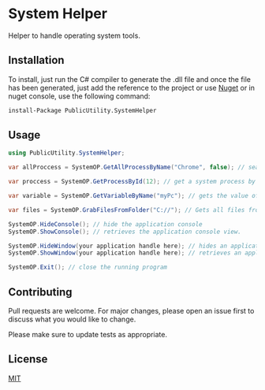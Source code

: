 # System Helper

Helper to handle operating system tools.

## Installation

To install, just run the C# compiler to generate the .dll file and once the file has been generated, just add the reference to the project or use [Nuget](https://www.nuget.org/packages/PublicUtility.SystemHelper) or in nuget console, use the following command:


```bash
install-Package PublicUtility.SystemHelper
```

## Usage

```csharp
using PublicUtility.SystemHelper;

var allProccess = SystemOP.GetAllProcessByName("Chrome", false); // search for all processes that have names similar to chrome

var proccess = SystemOP.GetProcessById(12); // get a system process by its identifier

var variable = SystemOP.GetVariableByName("myPc"); // gets the value of an environment variable from the local computer.

var files = SystemOP.GrabFilesFromFolder("C://"); // Gets all files from the specified directory. (does not include folders and subfolders)

SystemOP.HideConsole(); // hide the application console
SystemOP.ShowConsole(); // retrieves the application console view.

SystemOP.HideWindow(your application handle here); // hides an application window through its handle.
SystemOP.ShowWindow(your application handle here); // retrieves an application window through its handle.

SystemOP.Exit(); // close the running program

```

## Contributing
Pull requests are welcome. For major changes, please open an issue first to discuss what you would like to change.

Please make sure to update tests as appropriate.

## License
[MIT](https://choosealicense.com/licenses/mit/)